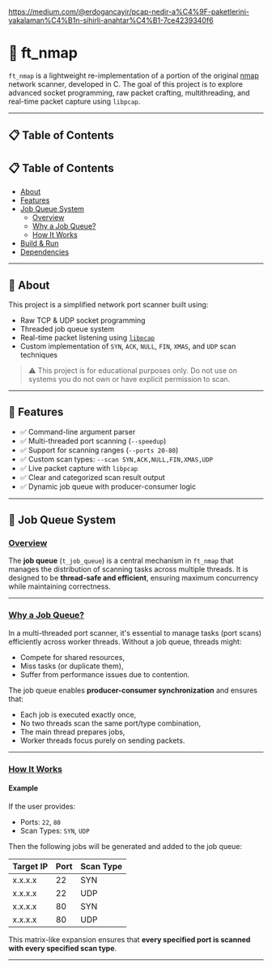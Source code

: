 https://medium.com/@erdogancayir/pcap-nedir-a%C4%9F-paketlerini-yakalaman%C4%B1n-sihirli-anahtar%C4%B1-7ce4239340f6


# 🔎 ft_nmap

`ft_nmap` is a lightweight re-implementation of a portion of the original [nmap](https://nmap.org/) network scanner, developed in C. The goal of this project is to explore advanced socket programming, raw packet crafting, multithreading, and real-time packet capture using `libpcap`.

---

## 📋 Table of Contents

## 📋 Table of Contents

- [About](#about)
- [Features](#features)
- [Job Queue System](#job-queue-system)
  - [Overview](#overview)
  - [Why a Job Queue?](#why-a-job-queue)
  - [How It Works](#how-it-works)
- [Build & Run](#build-run)
- [Dependencies](#dependencies)

---

## 📖 About

This project is a simplified network port scanner built using:

- Raw TCP & UDP socket programming
- Threaded job queue system
- Real-time packet listening using [`libpcap`](https://www.tcpdump.org/)
- Custom implementation of `SYN`, `ACK`, `NULL`, `FIN`, `XMAS`, and `UDP` scan techniques

> ⚠️ This project is for educational purposes only. Do not use on systems you do not own or have explicit permission to scan.

---

## 🚀 Features

- ✅ Command-line argument parser
- ✅ Multi-threaded port scanning (`--speedup`)
- ✅ Support for scanning ranges (`--ports 20-80`)
- ✅ Custom scan types: `--scan SYN,ACK,NULL,FIN,XMAS,UDP`
- ✅ Live packet capture with `libpcap`
- ✅ Clear and categorized scan result output
- ✅ Dynamic job queue with producer-consumer logic

---

## 🧵 Job Queue System

### [Overview](#overview)

The **job queue** (`t_job_queue`) is a central mechanism in `ft_nmap` that manages the distribution of scanning tasks across multiple threads. It is designed to be **thread-safe and efficient**, ensuring maximum concurrency while maintaining correctness.

---

### [Why a Job Queue?](#why-a-job-queue)

In a multi-threaded port scanner, it's essential to manage tasks (port scans) efficiently across worker threads. Without a job queue, threads might:

- Compete for shared resources,
- Miss tasks (or duplicate them),
- Suffer from performance issues due to contention.

The job queue enables **producer-consumer synchronization** and ensures that:

- Each job is executed exactly once,
- No two threads scan the same port/type combination,
- The main thread prepares jobs,
- Worker threads focus purely on sending packets.

---

### [How It Works](#how-it-works)

#### Example

If the user provides:
- Ports: `22`, `80`
- Scan Types: `SYN`, `UDP`

Then the following jobs will be generated and added to the job queue:

| Target IP | Port | Scan Type |
|-----------|------|-----------|
| x.x.x.x   | 22   | SYN       |
| x.x.x.x   | 22   | UDP       |
| x.x.x.x   | 80   | SYN       |
| x.x.x.x   | 80   | UDP       |

This matrix-like expansion ensures that **every specified port is scanned with every specified scan type**.

---
